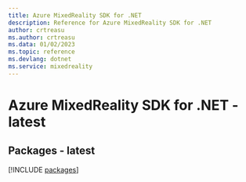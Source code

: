 ```yaml
---
title: Azure MixedReality SDK for .NET
description: Reference for Azure MixedReality SDK for .NET
author: crtreasu
ms.author: crtreasu
ms.data: 01/02/2023
ms.topic: reference
ms.devlang: dotnet
ms.service: mixedreality
---
```

# Azure MixedReality SDK for .NET - latest
## Packages - latest
[!INCLUDE [packages](mixedreality-index.md)]